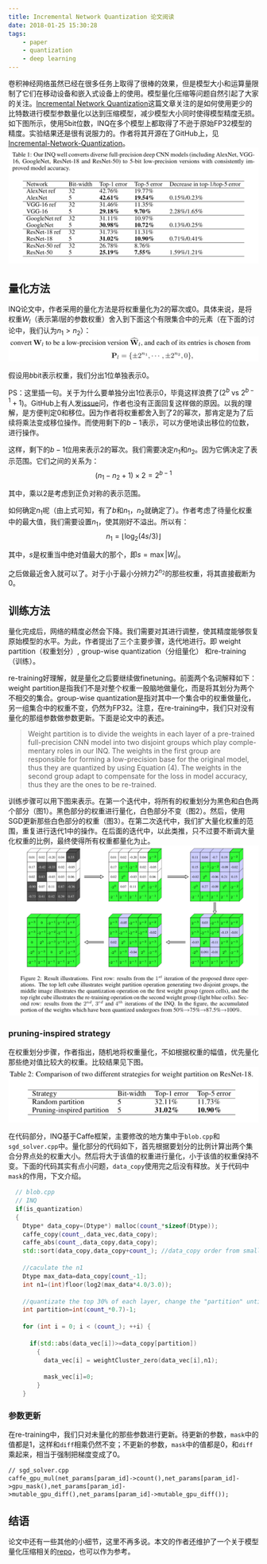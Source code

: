 ```yaml
---
title: Incremental Network Quantization 论文阅读
date: 2018-01-25 15:30:28
tags:
    - paper
    - quantization
    - deep learning
---
```

卷积神经网络虽然已经在很多任务上取得了很棒的效果，但是模型大小和运算量限制了它们在移动设备和嵌入式设备上的使用。模型量化压缩等问题自然引起了大家的关注。[Incremental Network Quantization](https://arxiv.org/abs/1702.03044)这篇文章关注的是如何使用更少的比特数进行模型参数量化以达到压缩模型，减少模型大小同时使得模型精度无损。如下图所示，使用5bit位数，INQ在多个模型上都取得了不逊于原始FP32模型的精度。实验结果还是很有说服力的。作者将其开源在了GitHub上，见[Incremental-Network-Quantization](https://github.com/Zhouaojun/Incremental-Network-Quantization)。
![实验结果](/img/paper-inq-result.png)
<!-- more -->

## 量化方法
INQ论文中，作者采用的量化方法是将权重量化为$2$的幂次或$0$。具体来说，是将权重$W_l$（表示第$l$层的参数权重）舍入到下面这个有限集合中的元素（在下面的讨论中，我们认为$n_1 > n_2$）：
![权重集合](/img/paper-inq-quantize-set.png)

假设用$b$bit表示权重，我们分出$1$位单独表示$0$。

PS：这里插一句。关于为什么要单独分出$1$位表示$0$，毕竟这样浪费了($2^b$ vs $2^{b-1}+1$)。GitHub上有人发[issue](https://github.com/Zhouaojun/Incremental-Network-Quantization/issues/12)问，作者也没有正面回复这样做的原因。以我的理解，是方便判定$0$和移位。因为作者将权重都舍入到了$2$的幂次，那肯定是为了后续将乘法变成移位操作。而使用剩下的$b-1$表示，可以方便地读出移位的位数，进行操作。

这样，剩下的$b-1$位用来表示$2$的幂次。我们需要决定$n_1$和$n_2$。因为它俩决定了表示范围。它们之间的关系为：
$$(n_1-n_2 + 1) \times 2 = 2^{b-1}$$

其中，乘以$2$是考虑到正负对称的表示范围。

如何确定$n_1$呢（由上式可知，有了$b$和$n_1$，$n_2$就确定了）。作者考虑了待量化权重中的最大值，我们需要设置$n_1$，使其刚好不溢出。所以有：
$$n_1 = \lfloor \log_2(4s/3) \rfloor$$

其中，$s$是权重当中绝对值最大的那个，即$s = \max \vert W_l\vert$。

之后做最近舍入就可以了。对于小于最小分辨力$2^{n_2}$的那些权重，将其直接截断为$0$。

## 训练方法
量化完成后，网络的精度必然会下降。我们需要对其进行调整，使其精度能够恢复原始模型的水平。为此，作者提出了三个主要步骤，迭代地进行。即 weight partition（权重划分）, group-wise quantization（分组量化） 和re-training（训练）。

re-training好理解，就是量化之后要继续做finetuning。前面两个名词解释如下：weight partition是指我们不是对整个权重一股脑地做量化，而是将其划分为两个不相交的集合。group-wise quantization是指对其中一个集合中的权重做量化，另一组集合中的权重不变，仍然为FP32。注意，在re-training中，我们只对没有量化的那组参数做参数更新。下面是论文中的表述。

> Weight partition is to divide the weights in each layer of a pre-trained full-precision CNN model into two disjoint groups which play comple- mentary roles in our INQ. The weights in the first group are responsible for forming a low-precision base for the original model, thus they are quantized by using Equation (4). The weights in the second group adapt to compensate for the loss in model accuracy, thus they are the ones to be re-trained.

训练步骤可以用下图来表示。在第一个迭代中，将所有的权重划分为黑色和白色两个部分（图$1$）。黑色部分的权重进行量化，白色部分不变（图$2$）。然后，使用SGD更新那些白色部分的权重（图$3$）。在第二次迭代中，我们扩大量化权重的范围，重复进行迭代$1$中的操作。在后面的迭代中，以此类推，只不过要不断调大量化权重的比例，最终使得所有权重都量化为止。
![训练图解](/img/paper-inq-algorithm-demo.png)

### pruning-inspired strategy
在权重划分步骤，作者指出，随机地将权重量化，不如根据权重的幅值，优先量化那些绝对值比较大的权重。比较结果见下图。
![两种量化方法的比较](/img/paper-inq-different-quantize.png)

在代码部分，INQ基于Caffe框架，主要修改的地方集中于`blob.cpp`和`sgd_solver.cpp`中。量化部分的代码如下，首先根据要划分的比例计算出两个集合分界点处的权重大小。然后将大于该值的权重进行量化，小于该值的权重保持不变。下面的代码其实有点小问题，`data_copy`使用完之后没有释放。关于代码中`mask`的作用，下文介绍。

``` cpp
  // blob.cpp
  // INQ  
  if(is_quantization)
  {
    Dtype* data_copy=(Dtype*) malloc(count_*sizeof(Dtype));
    caffe_copy(count_,data_vec,data_copy);
    caffe_abs(count_,data_copy,data_copy);
    std::sort(data_copy,data_copy+count_); //data_copy order from small to large
    
    //caculate the n1
    Dtype max_data=data_copy[count_-1];
    int n1=(int)floor(log2(max_data*4.0/3.0));
    
    //quantizate the top 30% of each layer, change the "partition" until partition=0
    int partition=int(count_*0.7)-1;

    for (int i = 0; i < (count_); ++i) {
    
      if(std::abs(data_vec[i])>=data_copy[partition])
        {
          data_vec[i] = weightCluster_zero(data_vec[i],n1);
	  
          mask_vec[i]=0;
        }
    }
```

### 参数更新
在re-training中，我们只对未量化的那些参数进行更新。待更新的参数，`mask`中的值都是$1$，这样和`diff`相乘仍然不变；不更新的参数，`mask`中的值都是$0$，和`diff`乘起来，相当于强制把梯度变成了$0$。

```
// sgd_solver.cpp
caffe_gpu_mul(net_params[param_id]->count(),net_params[param_id]->gpu_mask(),net_params[param_id]->mutable_gpu_diff(),net_params[param_id]->mutable_gpu_diff());
```

## 结语
论文中还有一些其他的小细节，这里不再多说。本文的作者还维护了一个关于模型量化压缩相关的[repo](https://github.com/Zhouaojun/Efficient-Deep-Learning)，也可以作为参考。